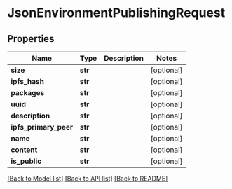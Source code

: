 # JsonEnvironmentPublishingRequest


## Properties
Name | Type | Description | Notes
------------ | ------------- | ------------- | -------------
**size** | **str** |  | [optional] 
**ipfs_hash** | **str** |  | [optional] 
**packages** | **str** |  | [optional] 
**uuid** | **str** |  | [optional] 
**description** | **str** |  | [optional] 
**ipfs_primary_peer** | **str** |  | [optional] 
**name** | **str** |  | [optional] 
**content** | **str** |  | [optional] 
**is_public** | **str** |  | [optional] 

[[Back to Model list]](../README.md#documentation-for-models) [[Back to API list]](../README.md#documentation-for-api-endpoints) [[Back to README]](../README.md)


